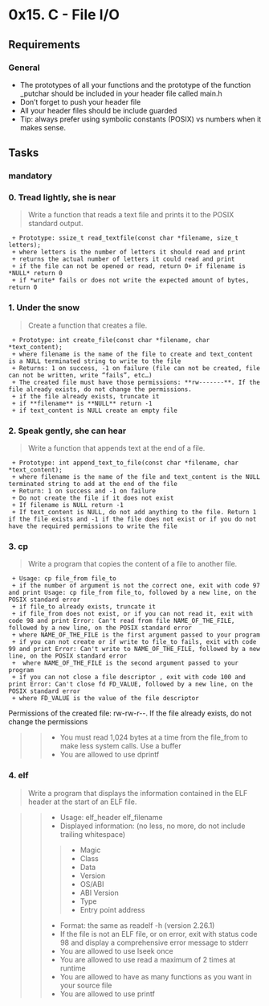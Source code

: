#  0x15. C - File I/O

## Requirements

### General

  - The prototypes of all your functions and the prototype of the function _putchar should be included in your header file called main.h
  - Don’t forget to push your header file
  - All your header files should be include guarded
  - Tip: always prefer using symbolic constants (POSIX) vs numbers when it makes sense.

## Tasks

### mandatory

### 0. Tread lightly, she is near

> Write a function that reads a text file and prints it to the POSIX standard output.

     + Prototype: ssize_t read_textfile(const char *filename, size_t letters);
     + where letters is the number of letters it should read and print
     + returns the actual number of letters it could read and print
     + if the file can not be opened or read, return 0+ if filename is *NULL* return 0
     + if *write* fails or does not write the expected amount of bytes, return 0

### 1. Under the snow

> Create a function that creates a file.

     + Prototype: int create_file(const char *filename, char *text_content);
     + where filename is the name of the file to create and text_content is a NULL terminated string to write to the file
     + Returns: 1 on success, -1 on failure (file can not be created, file can not be written, write “fails”, etc…)
     + The created file must have those permissions: **rw-------**. If the file already exists, do not change the permissions.
     + if the file already exists, truncate it
     + if **filename** is **NULL** return -1
     + if text_content is NULL create an empty file

### 2. Speak gently, she can hear

> Write a function that appends text at the end of a file.

     + Prototype: int append_text_to_file(const char *filename, char *text_content);
     + where filename is the name of the file and text_content is the NULL terminated string to add at the end of the file
     + Return: 1 on success and -1 on failure
     + Do not create the file if it does not exist
     + If filename is NULL return -1
     + If text_content is NULL, do not add anything to the file. Return 1 if the file exists and -1 if the file does not exist or if you do not have the required permissions to write the file

### 3. cp

> Write a program that copies the content of a file to another file.

     + Usage: cp file_from file_to 
     + if the number of argument is not the correct one, exit with code 97 and print Usage: cp file_from file_to, followed by a new line, on the POSIX standard error
     + if file_to already exists, truncate it
     + if file_from does not exist, or if you can not read it, exit with code 98 and print Error: Can't read from file NAME_OF_THE_FILE, followed by a new line, on the POSIX standard error
     + where NAME_OF_THE_FILE is the first argument passed to your program
     + if you can not create or if write to file_to fails, exit with code 99 and print Error: Can't write to NAME_OF_THE_FILE, followed by a new line, on the POSIX standard error
     +  where NAME_OF_THE_FILE is the second argument passed to your program
     + if you can not close a file descriptor , exit with code 100 and print Error: Can't close fd FD_VALUE, followed by a new line, on the POSIX standard error
     + where FD_VALUE is the value of the file descriptor
Permissions of the created file: rw-rw-r--. If the file already exists, do not change the permissions
>> - You must read 1,024 bytes at a time from the file_from to make less system calls. Use a buffer
>> - You are allowed to use dprintf

### 4. elf

> Write a program that displays the information contained in the ELF header at the start of an ELF file.

>> - Usage: elf_header elf_filename
>> - Displayed information: (no less, no more, do not include trailing whitespace)
>>> - Magic
>>> - Class
>>> - Data
>>> - Version
>>> - OS/ABI
>>> - ABI Version
>>> - Type
>>> - Entry point address
>> - Format: the same as readelf -h (version 2.26.1)
>> - If the file is not an ELF file, or on error, exit with status code 98 and display a comprehensive error message to stderr
>> - You are allowed to use lseek once
>> - You are allowed to use read a maximum of 2 times at runtime
>> - You are allowed to have as many functions as you want in your source file
>> - You are allowed to use printf

